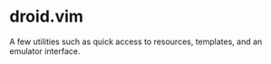 droid.vim
=========

A few utilities such as quick access to resources, templates, and an emulator
interface.

